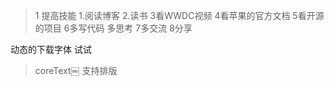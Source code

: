 >1 提高技能
 1.阅读博客 
 2.读书
 3看WWDC视频
 4看苹果的官方文档
 5看开源的项目
 6多写代码 多思考
 7多交流
 8分享
 
 
 动态的下载字体   试试
 
 >coreText￼ 支持排版